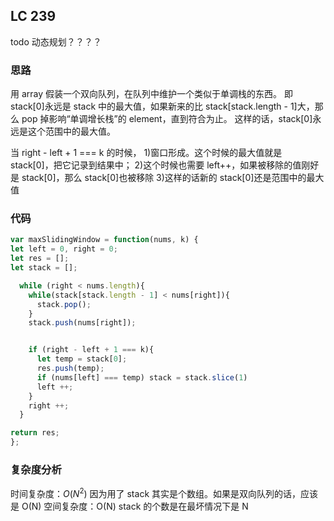 ## LC 239

todo 动态规划？？？？

### 思路

用 array 假装一个双向队列，在队列中维护一个类似于单调栈的东西。
即 stack[0]永远是 stack 中的最大值，如果新来的比 stack[stack.length - 1]大，那么 pop 掉影响“单调增长栈”的 element，直到符合为止。
这样的话，stack[0]永远是这个范围中的最大值。

当 right - left + 1 === k 的时候， 1)窗口形成。这个时候的最大值就是 stack[0]，把它记录到结果中； 2)这个时候也需要 left++，如果被移除的值刚好是 stack[0]，那么 stack[0]也被移除 3)这样的话新的 stack[0]还是范围中的最大值

### 代码

```JavaScript
var maxSlidingWindow = function(nums, k) {
let left = 0, right = 0;
let res = [];
let stack = [];

  while (right < nums.length){
    while(stack[stack.length - 1] < nums[right]){
      stack.pop();
    }
    stack.push(nums[right]);


    if (right - left + 1 === k){
      let temp = stack[0];
      res.push(temp);
      if (nums[left] === temp) stack = stack.slice(1)
      left ++;
    }
    right ++;
  }

return res;
};

```

### 复杂度分析

时间复杂度：$O(N^2)$ 因为用了 stack 其实是个数组。如果是双向队列的话，应该是 O(N)
空间复杂度：O(N) stack 的个数是在最坏情况下是 N
